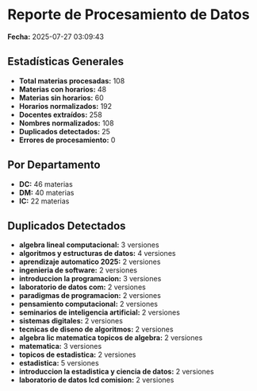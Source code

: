 # Reporte de Procesamiento de Datos

**Fecha:** 2025-07-27 03:09:43

## Estadísticas Generales

- **Total materias procesadas:** 108
- **Materias con horarios:** 48
- **Materias sin horarios:** 60
- **Horarios normalizados:** 192
- **Docentes extraídos:** 258
- **Nombres normalizados:** 108
- **Duplicados detectados:** 25
- **Errores de procesamiento:** 0

## Por Departamento

- **DC:** 46 materias
- **DM:** 40 materias
- **IC:** 22 materias

## Duplicados Detectados

- **algebra lineal computacional:** 3 versiones
- **algoritmos y estructuras de datos:** 4 versiones
- **aprendizaje automatico 2025:** 2 versiones
- **ingenieria de software:** 2 versiones
- **introduccion la programacion:** 3 versiones
- **laboratorio de datos com:** 2 versiones
- **paradigmas de programacion:** 2 versiones
- **pensamiento computacional:** 2 versiones
- **seminarios de inteligencia artificial:** 2 versiones
- **sistemas digitales:** 2 versiones
- **tecnicas de diseno de algoritmos:** 2 versiones
- **algebra lic matematica topicos de algebra:** 2 versiones
- **matematica:** 3 versiones
- **topicos de estadistica:** 2 versiones
- **estadistica:** 5 versiones
- **introduccion la estadistica y ciencia de datos:** 2 versiones
- **laboratorio de datos lcd comision:** 2 versiones
